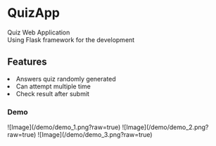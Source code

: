 # QuizApp
Quiz Web Application  
Using Flask framework for the development  
<h2>Features</h2>
<li> Answers quiz randomly generated </li>
<li> Can attempt multiple time </li>
<li> Check result after submit </li>
<h3> Demo </h3>
![Image](/demo/demo_1.png?raw=true)
![Image](/demo/demo_2.png?raw=true)
![Image](/demo/demo_3.png?raw=true)
